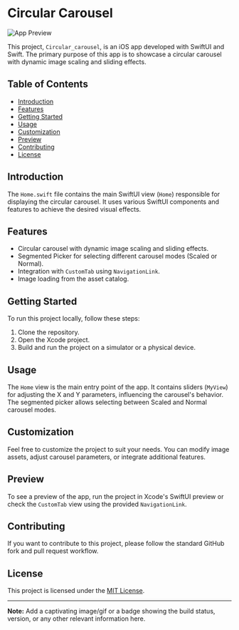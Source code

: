 # Circular Carousel

![App Preview]('https://youtube.com/shorts/3PssmxDRpF8?feature=share')

This project, `Circular_carousel`, is an iOS app developed with SwiftUI and Swift. The primary purpose of this app is to showcase a circular carousel with dynamic image scaling and sliding effects.

## Table of Contents

- [Introduction](#introduction)
- [Features](#features)
- [Getting Started](#getting-started)
- [Usage](#usage)
- [Customization](#customization)
- [Preview](#preview)
- [Contributing](#contributing)
- [License](#license)

## Introduction

The `Home.swift` file contains the main SwiftUI view (`Home`) responsible for displaying the circular carousel. It uses various SwiftUI components and features to achieve the desired visual effects.

## Features

- Circular carousel with dynamic image scaling and sliding effects.
- Segmented Picker for selecting different carousel modes (Scaled or Normal).
- Integration with `CustomTab` using `NavigationLink`.
- Image loading from the asset catalog.

## Getting Started

To run this project locally, follow these steps:

1. Clone the repository.
2. Open the Xcode project.
3. Build and run the project on a simulator or a physical device.

## Usage

The `Home` view is the main entry point of the app. It contains sliders (`MyView`) for adjusting the X and Y parameters, influencing the carousel's behavior. The segmented picker allows selecting between Scaled and Normal carousel modes.

## Customization

Feel free to customize the project to suit your needs. You can modify image assets, adjust carousel parameters, or integrate additional features.

## Preview

To see a preview of the app, run the project in Xcode's SwiftUI preview or check the `CustomTab` view using the provided `NavigationLink`.

## Contributing

If you want to contribute to this project, please follow the standard GitHub fork and pull request workflow.

## License

This project is licensed under the [MIT License](LICENSE).

---

**Note:** Add a captivating image/gif or a badge showing the build status, version, or any other relevant information here.
